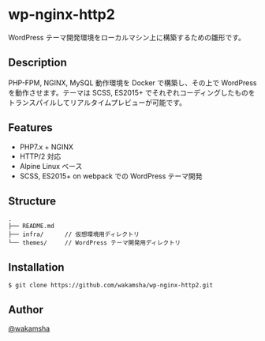 wp-nginx-http2
===

WordPress テーマ開発環境をローカルマシン上に構築するための雛形です。

## Description
PHP-FPM, NGINX, MySQL 動作環境を Docker で構築し、その上で WordPress を動作させます。テーマは SCSS, ES2015+ でそれぞれコーディングしたものをトランスパイルしてリアルタイムプレビューが可能です。


## Features
- PHP7.x + NGINX
- HTTP/2 対応
- Alpine Linux ベース
- SCSS, ES2015+ on webpack での WordPress テーマ開発


## Structure
```
.
├── README.md
├── infra/      // 仮想環境用ディレクトリ
└── themes/     // WordPress テーマ開発用ディレクトリ
```


## Installation
```
$ git clone https://github.com/wakamsha/wp-nginx-http2.git
```


## Author
[@wakamsha](https://twitter.com/wakamsha)
